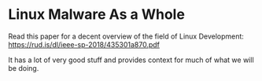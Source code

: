 # Linux Malware As a Whole
Read this paper for a decent overview of the field of Linux Development: <https://rud.is/dl/ieee-sp-2018/435301a870.pdf>

It has a lot of very good stuff and provides context for much of what we will be doing.

